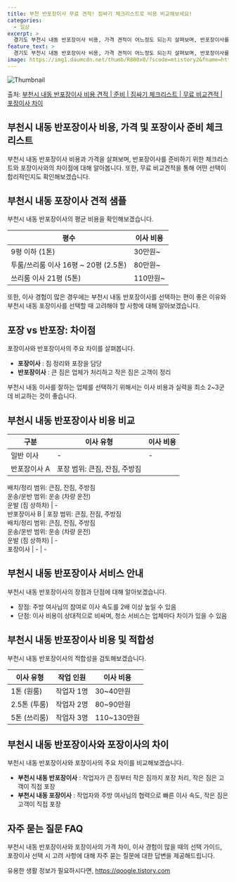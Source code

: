 ```yaml
---
title: 부천 반포장이사 무료 견적! 짐싸기 체크리스트로 비용 비교해보세요!
categories:
  - 일상
excerpt: >
  경기도 부천시 내동 반포장이사 비용, 가격 견적이 어느정도 되는지 살펴보며, 반포장이사를 준비함에 있어 짐싸기 준비 체크리스트가 무엇인지 보겠습니다. 마지막으로 포장이사와 차이점을 통해 무료 비교견적으로 어떤 것이 더 합리적인 선택인지 공유 드립니다.부천시 내동 포장이사 견적 샘플 보기 👈 클릭부천시 내동 포장이사 가격 살펴보기 👈 클릭부천시 내동 반포장이사 평균 이사 비용평수부천시 내동 평균 이사 비용원룸 이사9평 이하 (1톤)30만원~투룸/쓰리룸 이사16평 ~ 20평 (2.5톤)80만원~쓰리룸 이사21평 (5톤) ~110만원~우리집 무료 이사견적 받기 👈 클릭포장 vs 반포장: 뭐가 다를까?포장이사는 전반적으로 짐 정리와 포장을 담당하는 반면, 반포장이사는 업체가 큰 짐을 처리하고 작은 짐은 고..
feature_text: >
  경기도 부천시 내동 반포장이사 비용, 가격 견적이 어느정도 되는지 살펴보며, 반포장이사를 준비함에 있어 짐싸기 준비 체크리스트가 무엇인지 보겠습니다. 마지막으로 포장이사와 차이점을 통해 무료 비교견적으로 어떤 것이 더 합리적인 선택인지 공유 드립니다.부천시 내동 포장이사 견적 샘플 보기 👈 클릭부천시 내동 포장이사 가격 살펴보기 👈 클릭부천시 내동 반포장이사 평균 이사 비용평수부천시 내동 평균 이사 비용원룸 이사9평 이하 (1톤)30만원~투룸/쓰리룸 이사16평 ~ 20평 (2.5톤)80만원~쓰리룸 이사21평 (5톤) ~110만원~우리집 무료 이사견적 받기 👈 클릭포장 vs 반포장: 뭐가 다를까?포장이사는 전반적으로 짐 정리와 포장을 담당하는 반면, 반포장이사는 업체가 큰 짐을 처리하고 작은 짐은 고..
image: https://img1.daumcdn.net/thumb/R800x0/?scode=mtistory2&fname=https%3A%2F%2Fblog.kakaocdn.net%2Fdn%2FwIvLd%2FbtsHaOyac7M%2FOEJwalqIkKeTIXRkdWokkk%2Fimg.webp
---
```


![Thumbnail](https://img1.daumcdn.net/thumb/R800x0/?scode=mtistory2&fname=https%3A%2F%2Fblog.kakaocdn.net%2Fdn%2FwIvLd%2FbtsHaOyac7M%2FOEJwalqIkKeTIXRkdWokkk%2Fimg.webp)

<p>출처: <a href="https://qoogle.tistory.com/9055" rel="dofollow">부천시 내동 반포장이사 비용 견적 | 준비 | 짐싸기 체크리스트 | 무료 비교견적 | 포장이사 차이</a> </p>

## 부천시 내동 반포장이사 비용, 가격 및 포장이사 준비 체크리스트

부천시 내동 반포장이사 비용과 가격을 살펴보며, 반포장이사를 준비하기 위한 체크리스트와 포장이사와의 차이점에 대해 알아봅니다. 또한, 무료
비교견적을 통해 어떤 선택이 합리적인지도 확인해보겠습니다.

## 부천시 내동 포장이사 견적 샘플

부천시 내동 반포장이사의 평균 비용을 확인해보겠습니다.

**평수** | **이사 비용**  
---|---  
9평 이하 (1톤) | 30만원~  
투룸/쓰리룸 이사 16평 ~ 20평 (2.5톤) | 80만원~  
쓰리룸 이사 21평 (5톤) | 110만원~  
  
또한, 이사 경험이 많은 경우에는 부천시 내동 반포장이사를 선택하는 편이 좋은 이유와 부천시 내동 포장이사를 선택할 때 고려해야 할 사항에
대해 알아보겠습니다.

## 포장 vs 반포장: 차이점

포장이사와 반포장이사의 주요 차이를 살펴봅니다.

  * **포장이사** : 짐 정리와 포장을 담당
  * **반포장이사** : 큰 짐은 업체가 처리하고 작은 짐은 고객이 정리

부천시 내동 이사를 잘하는 업체를 선택하기 위해서는 이사 비용과 실력을 최소 2~3군데 비교하는 것이 좋습니다.

## 부천시 내동 반포장이사 비용 비교

**구분** | **이사 유형** | **이사 비용**  
---|---|---  
일반 이사 | - | -  
반포장이사 A | 포장 범위: 큰짐, 잔짐, 주방짐  
배치/정리 범위: 큰짐, 잔짐, 주방짐  
운송/운반 범위: 운송 (차량 운전)  
운발 (짐 상하차) | -  
반포장이사 B | 포장 범위: 큰짐, 잔짐, 주방짐  
배치/정리 범위: 큰짐, 잔짐, 주방짐  
운송/운반 범위: 운송 (차량 운전)  
운발 (짐 상하차) | -  
포장이사 | - | -  
  
## 부천시 내동 반포장이사 서비스 안내

부천시 내동 반포장이사의 장점과 단점에 대해 알아보겠습니다.

  * 장점: 주방 여사님의 참여로 이사 속도를 2배 이상 높일 수 있음
  * 단점: 이사 비용이 상대적으로 비싸며, 청소 서비스는 업체마다 차이가 있을 수 있음

## 부천시 내동 반포장이사 비용 및 적합성

부천시 내동 반포장이사의 적합성을 검토해보겠습니다.

**이사 유형** | **작업 인원** | **이사 비용**  
---|---|---  
1톤 (원룸) | 작업자 1명 | 30~40만원  
2.5톤 (투룸) | 작업자 2명 | 80~90만원  
5톤 (쓰리룸) | 작업자 3명 | 110~130만원  
  
## 부천시 내동 반포장이사와 포장이사의 차이

부천시 내동 반포장이사와 포장이사의 주요 차이를 비교해보겠습니다.

  * **부천시 내동 반포장이사** : 작업자가 큰 짐부터 작은 짐까지 포장 처리, 작은 짐은 고객이 직접 포장
  * **부천시 내동 포장이사** : 작업자와 주방 여사님의 협력으로 빠른 이사 속도, 작은 짐은 고객이 직접 포장

## 자주 묻는 질문 FAQ

부천시 내동 반포장이사와 포장이사의 가격 차이, 이사 경험이 많을 때의 선택 가이드, 포장이사 선택 시 고려 사항에 대해 자주 묻는 질문에
대한 답변을 제공해드립니다.

 

유용한 생활 정보가 필요하시다면, <a href="https://qoogle.tistory.com" rel="dofollow">https://qoogle.tistory.com</a>


